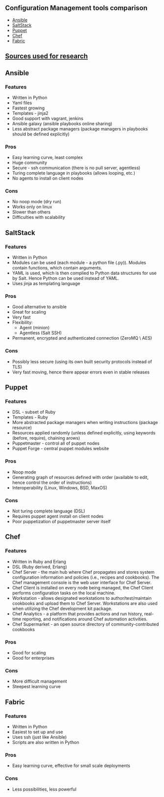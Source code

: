 ## Configuration Management tools comparison
* [Ansible](#ansible)<br>
* [SaltStack](#saltstack)<br>
* [Puppet](#puppet)<br>
* [Chef](#chef)<br>
* [Fabric](#fabric)<br>

## [Sources used for research](SOURCES.md)

## Ansible

### Features
* Written in Python
* Yaml files
* Fastest growing
* Templates - jinja2
* Good support with vagrant, jenkins 
* Ansible galaxy (ansible playbooks online sharing)
* Less abstract package managers (package managers in playbooks should be defined explicitly)

### Pros
* Easy learning curve, least complex
* Huge community
* Secure - ssh communication (there is no pull server, agentless)
* Turing complete language in playbooks (allows looping, etc.)
* No agents to install on client nodes

### Cons
* No noop mode (dry run)
* Works only on linux
* Slower than others
* Difficulties with scalability

## SaltStack

### Features
* Written in Python
* Modules can be used (each module - a python file (.py)). Modules contain functions, which contain arguments.
* YAML is used, which is then complied to Python data structures for use by Salt. Hence Python can be used instead of YAML.
* Uses jinja as templating language

### Pros
* Good alternative to ansible
* Great for scaling
* Very fast
* Flexibility: 
	* Agent (minion)
	* Agentless (Salt SSH)
* Permanent, encrypted and authenticated connection (ZeroMQ \ AES)

### Cons
* Possibly less secure (using its own built security protocols instead of TLS)
* Very fast moving, hence there appear errors even in stable releases

## Puppet

### Features
* DSL - subset of Ruby
* Templates - Ruby
* More abstracted package managers when writing instructions (package resource)
* Resources applied randomly (unless defined explicitly, using keywords (before, require), chaining arows)
* Puppetmaster - control all of puppet nodes
* Puppet Forge - central puppet modules website

### Pros
* Noop mode
* Generating graph of resources defined with order (available to edit, hence control the order of instructions)
* Interoperability (Linux, Windows, BSD, MaxOS) 

### Cons
* Not turing complete language (DSL)
* Requires puppet agent install on client nodes
* Poor puppetization of puppetmaster server itself

## Chef 

### Features
* Written in Ruby and Erlang
* DSL (Ruby derived, Erlang)
* Chef Server - the main hub where Chef propagates and stores system configuration information and policies (i.e., recipes and cookbooks). The Chef management console is the web user interface for Chef Server.
* Chef Client is installed on every node being managed, the Chef Client performs configuration tasks on the local machine.
* Workstation - allows designated workstations to author/test/maintain cookbooks and upload them to Chef Server. Workstations are also used when utilizing the Chef development kit package.
* Chef Analytics - a platform that provides actions and run history, real-time reporting, and notifications around Chef automation activities.
* Chef Supermarket - an open source directory of community-contributed cookbooks

### Pros
* Good for scaling
* Good for enterprises

### Cons
* More difficult management
* Steepest learning curve

## Fabric 

### Features
* Written in Python
* Easiest to set up and use
* Uses ssh (just like Ansible)
* Scripts are also written in Python

### Pros
* Easy learning curve, effective for small scale deployments

### Cons
* Less possibilities, less powerful
